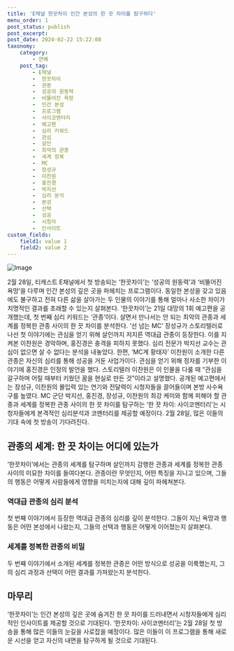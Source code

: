 ```yaml
---
title: 'E채널 한끗차이 인간 본성의 한 끗 차이를 탐구하다'
menu_order: 1
post_status: publish
post_excerpt: 
post_date: 2024-02-22 15:22:08
taxonomy:
    category:
        - 연예
    post_tag:
        - E채널
        -  한끗차이
        -  관종
        -  성공의 원동력
        -  비뚤어진 욕망
        -  인간 본성
        -  프로그램
        -  사이코멘터리
        -  예고편
        -  심리 키워드
        -  관심
        -  살인
        -  최악의 관종
        -  세계 정복
        -  MC
        -  장성규
        -  이찬원
        -  홍진경
        -  박지선
        -  심리 분석
        -  본성
        -  선택
        -  성공
        -  시청자
        -  인사이트
custom_fields:
    field1: value 1
    field2: value 2
---
```


![Image](https://mimgnews.pstatic.net/image/609/2024/02/21/202402211631072110_2_20240221163302612.jpg?type=w540)

2월 28일, 티캐스트 E채널에서 첫 방송되는 ‘한끗차이’는 ‘성공의 원동력’과 ‘비뚤어진 욕망’을 다루며 인간 본성의 깊은 곳을 파헤치는 프로그램이다. 동일한 본성을 갖고 있음에도 불구하고 전혀 다른 삶을 살아가는 두 인물의 이야기를 통해 얼마나 사소한 차이가 치명적인 결과를 초래할 수 있는지 살펴본다. 
‘한끗차이’는 21일 대망의 1회 예고편을 공개했는데, 첫 번째 심리 키워드는 ‘관종’이다. 살면서 만나서는 안 되는 최악의 관종과 세계를 정복한 관종 사이의 한 끗 차이를 분석한다. ‘선 넘는 MC’ 장성규가 스토리텔러로 나선 첫 이야기에는 관심을 얻기 위해 살인까지 저지른 역대급 관종이 등장한다. 이를 지켜본 이찬원은 경악하며, 홍진경은 충격을 피하지 못했다. 심리 전문가 박지선 교수는 관심이 없으면 살 수 없다는 분석을 내놓았다. 
한편, ‘MC계 황태자’ 이찬원이 소개한 다른 관종은 자신의 심리를 통해 성공을 거둔 사업가이다. 관심을 얻기 위해 정자를 기부한 이야기에 홍진경은 인정의 발언을 했다. 스토리텔러 이찬원은 이 인물을 다룰 때 “관심을 갈구하며 어릴 때부터 키웠던 꿈을 현실로 만든 것”이라고 설명했다. 
공개된 예고편에서는 장성규, 이찬원의 몰입력 있는 연기와 전달력이 시청자들을 끌어들이며 본방 사수욕구를 높였다. MC 군단 박지선, 홍진경, 장성규, 이찬원의 최강 케미와 함께 피해야 할 관종과 세계를 정복한 관종 사이의 한 끗 차이를 탐구하는 ‘한 끗 차이: 사이코멘터리’는 시청자들에게 본격적인 심리분석과 코멘터리를 제공할 예정이다. 2월 28일, 많은 이들의 기대 속에 첫 방송이 기다려진다.
## 관종의 세계: 한 끗 차이는 어디에 있는가
‘한끗차이’에서는 관종의 세계를 탐구하며 살인까지 감행한 관종과 세계를 정복한 관종 사이의 미묘한 차이를 들여다본다. 관종이란 무엇인지, 어떤 특징을 지니고 있으며, 그들의 행동은 어떻게 사람들에게 영향을 미치는지에 대해 깊이 파헤쳐본다.
### 역대급 관종의 심리 분석
첫 번째 이야기에서 등장한 역대급 관종의 심리를 깊이 분석한다. 그들이 지닌 욕망과 행동은 어떤 본성에서 나왔는지, 그들의 선택과 행동은 어떻게 이어졌는지 살펴본다.
### 세계를 정복한 관종의 비밀
두 번째 이야기에서 소개된 세계를 정복한 관종은 어떤 방식으로 성공을 이룩했는지, 그의 심리 과정과 선택이 어떤 결과를 가져왔는지 분석한다.
## 마무리
‘한끗차이’는 인간 본성의 깊은 곳에 숨겨진 한 끗 차이를 드러내면서 시청자들에게 심리적인 인사이트를 제공할 것으로 기대된다. ‘한끗차이: 사이코멘터리’는 2월 28일 첫 방송을 통해 많은 이들의 눈길을 사로잡을 예정이다. 많은 이들이 이 프로그램을 통해 새로운 시선을 얻고 자신의 내면을 탐구하게 될 것으로 기대된다.
